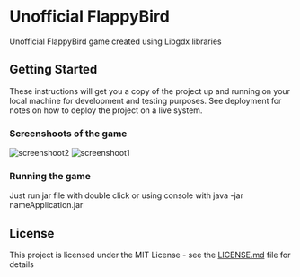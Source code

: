 # Unofficial FlappyBird

Unofficial FlappyBird game created using Libgdx libraries

## Getting Started

These instructions will get you a copy of the project up and running on your local machine for development and testing purposes. See deployment for notes on how to deploy the project on a live system.

### Screenshoots of the game

![screenshoot2](https://user-images.githubusercontent.com/48760676/65818473-030d4200-e212-11e9-8938-b14dac73c647.png)
![screenshoot1](https://user-images.githubusercontent.com/48760676/65818474-030d4200-e212-11e9-997b-9dfe56e5849a.png)

### Running the game

Just run jar file with double click or using console with java -jar nameApplication.jar

## License

This project is licensed under the MIT License - see the [LICENSE.md](LICENSE.md) file for details
